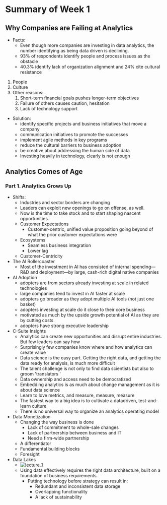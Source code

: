 # Summary of Week 1

## Why Companies are Failing at Analytics

- Facts:
    - Even though more companies are investing in data analytics, the number identifying as being data driven is declining.
    - 93% of respondents identify people and process issues as the obstacle
    - 40.3% identify lack of organization alignment and 24% cite cultural resistance

1. People
2. Culture
3. Other reasons:
    1. Short-term financial goals pushes longer-term objectives 
    2. Failure of others causes caution, hesitation 
    3. Lack of technology support

- Solution:
    - identify specific projects and business initiatives that move a company 
    - communication initiatives to promote the successes 
    - implement agile methods in key programs 
    - reduce the cultural barriers to business adoption 
    - be creative about addressing the human side of data
    - Investing heavily in technology, clearly is not enough

## Analytics Comes of Age

### Part 1. Analytics Grows Up

- Shifts:
    - Industries and sector borders are changing 
    - Leaders can exploit new openings to go on offense, as well. 
    - Now is the time to take stock and to start shaping nascent opportunities.
    - Customer Expectations 
        - Customer-centric, unified value proposition going beyond of what the prior customer expectations were
    - Ecosystems 
        - Seamless business integration
        - Lower lag
    - Customer-Centricity
- The AI Rollercoaster
    - Most of the investment in AI has consisted of internal spending—R&D and deployment—by large, cash-rich digital native companies
- AI Adoption
    - adopters are from sectors already investing at scale in related technologies
    - large companies tend to invest in AI faster at scale
    - adopters go broader as they adopt multiple AI tools (not just one basket)
    - adopters investing at scale do it close to their core business
    - motivated as much by the upside growth potential of AI as they are by cutting costs
    - adopters have strong executive leadership
- C-Suite Insights
    - Analytics can create new opportunities and disrupt entire industries. But few leaders can say how
    - Surprisingly few companies know where and how analytics can create value
    - Data science is the easy part. Getting the right data, and getting the data ready for analysis, is much more difficult
    - The talent challenge is not only to find data scientists but also to groom 'translators '
    - Data ownership and access need to be democratized
    - Embedding analytics is as much about change management as it is about data science
    - Learn to love metrics, and measure, measure, measure
    - The fastest way to a big idea is to cultivate a datadriven, test-and-learn culture
    - There is no universal way to organize an analytics operating model
- Data Monetization
    - Changing the way business is done 
        - Lack of commitment to whole-sale changes
        - Lack of partnership between business and IT 
        - Need a firm-wide partnership
    - A differentiator 
    - Fundamental building blocks 
    - Foresight
- Data Lakes
    - ![lecture_1](objects/lecture_1.png)
    - Using data effectively requires the right data architecture, built on a foundation of business requirements.
        - Putting technology before strategy can result in:
            - Redundant and inconsistent data storage 
            - Overlapping functionality 
            - A lack of sustainability